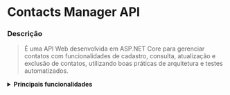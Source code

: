 # Contacts Manager API

### Descrição
> É uma API Web desenvolvida em ASP.NET Core para gerenciar contatos com funcionalidades de cadastro, consulta, atualização e exclusão de contatos, utilizando boas práticas de arquitetura e testes automatizados.

<details>
  <summary><strong>Principais funcionalidades</strong></summary>
  
  - **Cadastro de contatos**: permitir o cadastro de novos contatos, incluindo nome, telefone e e-mail. Associe cada contato a um DDD correspondente à região.
  - **Consulta de contatos**: implementar uma funcionalidade para consultar e visualizar os contatos cadastrados, os quais podem ser filtrados pelo DDD da região.
  - **Atualização e exclusão**: possibilitar a atualização e exclusão de contatos previamente cadastrados.
  --rafaela
   
</details>
